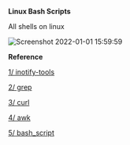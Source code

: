 **Linux Bash Scripts**

All shells on linux

![Screenshot 2022-01-01 15:59:59](https://user-images.githubusercontent.com/73679364/147847430-efaa7bac-1af0-465b-a7ce-1f277a5088bf.png)

**Reference**

[1/ inotify-tools](https://helpmanual.io/packages/apt/inotify-tools/)

[2/ grep](https://www.gnu.org/software/grep/manual/grep.html)

[3/ curl](https://curl.se/docs/manual.html)

[4/ awk](https://www.gnu.org/software/gawk/manual/gawk.html)

[5/ bash_script](https://www.youtube.com/watch?v=e7BufAVwDiM&list=PLsM05n4rlXWTamBIPSom7mQVA-xooDkxw)
